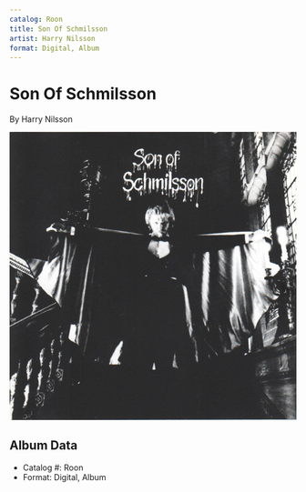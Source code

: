 ```yaml
---
catalog: Roon
title: Son Of Schmilsson
artist: Harry Nilsson
format: Digital, Album
---
```


# Son Of Schmilsson

By Harry Nilsson

![](../../assets/albumcovers/Harry_Nilsson-Son_Of_Schmilsson.png)

## Album Data

- Catalog #: Roon
- Format: Digital, Album

